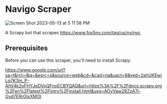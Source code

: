 # Navigo Scraper

![Screen Shot 2023-05-13 at 5 11 58 PM](https://github.com/JJOhYeah/navigo_scraper/assets/25302190/134a3940-b22c-4fde-9632-7fb5a65c4148)

A Scrapy bot that scrapes https://www.fox5ny.com/tag/us/ny/nyc.

## Prerequisites

Before you can use this scraper, you'll need to install Scrapy:

https://www.google.com/url?sa=t&rct=j&q=&esrc=s&source=web&cd=&cad=rja&uact=8&ved=2ahUKEwjLq7K3m_P-AhV4k2oFHYJeDVoQFnoECBYQAQ&url=https%3A%2F%2Fdocs.scrapy.org%2Fen%2Flatest%2Fintro%2Finstall.html&usg=AOvVaw28ZzA7j-Gvd7ERrGlxXMOl
